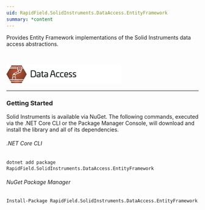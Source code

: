 ```yaml
---
uid: RapidField.SolidInstruments.DataAccess.EntityFramework
summary: *content
---
```


<!--
Copyright (c) RapidField LLC. Licensed under the MIT License. See LICENSE.txt in the project root for license information.
-->

Provides Entity Framework implementations of the Solid Instruments data access abstractions.

<br />

![Data Access label](../images/Label.DataAccess.300w.png)
- - -

### Getting Started

Solid Instruments is available via NuGet. The following commands, executed via the .NET Core CLI or the Package Manager Console, will download and install the library and all of its dependencies.

###### .NET Core CLI

```shell
dotnet add package RapidField.SolidInstruments.DataAccess.EntityFramework
```

###### NuGet Package Manager

```shell
Install-Package RapidField.SolidInstruments.DataAccess.EntityFramework
```